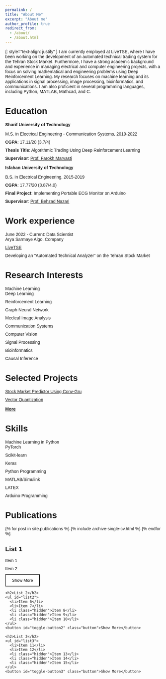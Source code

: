 ```yaml
---
permalink: /
title: "About Me"
excerpt: "About me"
author_profile: true
redirect_from: 
  - /about/
  - /about.html
---
```

{: style="text-align: justify" }
I am currently employed at LiveTSE, where I have been working on the development of an automated technical trading system for the Tehran Stock Market. Furthermore, I have a strong academic background and experience in managing electrical and computer engineering projects, with a focus on solving mathematical and engineering problems using Deep Reinforcement Learning. My research focuses on machine learning and its applications in signal processing, image processing, bioinformatics, and communications. I am also proficient in several programming languages, including Python, MATLAB, Mathcad, and C.

Education
======
**Sharif University of Technology**
* M.S. in Electrical Engineering - Communication Systems, 2019-2022
* **CGPA**: 17.11/20 (3.7/4)
* **Thesis Title**: Algorithmic Trading Using Deep Reinforcement Learning
* **Supervisor**: [Prof. Farokh Marvasti](https://scholar.google.com/citations?user=QqZjvMoAAAAJ&hl=en)

**Isfahan University of Technology**
* B.S. in Electrical Engineering, 2015-2019
* **CGPA**: 17.77/20 (3.87/4.0)
* **Final Project**: Implementing Portable ECG Monitor on Arduino
* **Supervisor**: [Prof. Behzad Nazari](https://scholar.google.com/citations?user=OQVDaXMAAAAJ&hl=en)

Work experience
======
* June 2022 - Current: Data Scientist
  * Arya Sarmaye Algo. Company
  * [LiveTSE](https://livetse.ir/)
  * Developing an "Automated Technical Analyzer" on the Tehran Stock Market
 
Research Interests
======
* Machine Learning
  * Deep Learning
  * Reinforcement Learning
  * Graph Neural Network
* Medical Image Analysis
* Communication Systems
* Computer Vision
* Signal Processing
* Bioinformatics
* Causal Inference

Selected Projects
======
* [Stock Market Predictor Using Conv-Gru](https://nasehmajidi.github.io//portfolio/Stock%20Market%20Predictor/)
* [Vector Quantization](https://nasehmajidi.github.io//portfolio/Vector%20Quantization/)

  
[**More**](/portfolio/)
  
Skills
======
* Machine Learning in Python
  * PyTorch
  * Scikit-learn
  * Keras
* Python Programming
* MATLAB/Simulink
* LATEX
* Arduino Programming


Publications
======
  <ul>{% for post in site.publications %}
    {% include archive-single-cv.html %}
  {% endfor %}</ul>


<head>
  <meta charset="UTF-8">
  <title>Toggleable Lists</title>
  <style>
    body {
      font-family: sans-serif;
    }

    .list-container {
      margin: 20px;
      padding: 20px;
      background-color: white;
      border-radius: 5px;
      border-bottom: 5px solid white;
    }

    ul {
      list-style: none;
      margin: 0;
      padding: 0;
    }

    li {
      margin-bottom: 10px;
    }

    .button {
      background-color: white;
      color: black;
      padding: 10px 20px;
      border-radius: 0px;
      cursor: pointer;
    }

    .hidden {
      display: none;
    }
  </style>
</head>
<body>
  <div class="list-container">
    <h2>List 1</h2>
    <ul id="list1">
      <li>Item 1</li>
      <li>Item 2</li>
      <li class="hidden">Item 3</li>
      <li class="hidden">Item 4</li>
      <li class="hidden">Item 5</li>
    </ul>
    <button id="toggle-button1" class="button">Show More</button>

    <h2>List 2</h2>
    <ul id="list2">
      <li>Item 6</li>
      <li>Item 7</li>
      <li class="hidden">Item 8</li>
      <li class="hidden">Item 9</li>
      <li class="hidden">Item 10</li>
    </ul>
    <button id="toggle-button2" class="button">Show More</button>

    <h2>List 3</h2>
    <ul id="list3">
      <li>Item 11</li>
      <li>Item 12</li>
      <li class="hidden">Item 13</li>
      <li class="hidden">Item 14</li>
      <li class="hidden">Item 15</li>
    </ul>
    <button id="toggle-button3" class="button">Show More</button>
  </div>

  <script>
    const toggleButtons = document.querySelectorAll('.button');
    const hiddenItems = document.querySelectorAll('.hidden');

    for (const toggleButton of toggleButtons) {
      const listId = toggleButton.id.replace('toggle-button', 'list');
      const listItems = document.getElementById(listId).querySelectorAll('li');

      let isExpanded = false;

      toggleButton.addEventListener('click', () => {
        if (isExpanded) {
          for (let i = 2; i < listItems.length; i++) {
            listItems[i].classList.add('hidden');
          }
          toggleButton.textContent = 'Show More';
          isExpanded = false;
        } else {
          for (let i = 2; i < listItems.length; i++) {
            listItems[i].classList.remove('hidden');
          }
          toggleButton.textContent = 'Show Less';
          isExpanded = true;
        }
      });
    }
  </script>
</body>

